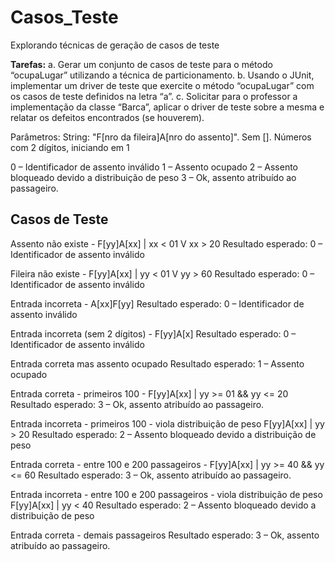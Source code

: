 # Casos_Teste
Explorando técnicas de geração de casos de teste

**Tarefas:**
a. Gerar um conjunto de casos de teste para o método “ocupaLugar” utilizando a
técnica de particionamento.
b. Usando o JUnit, implementar um driver de teste que exercite o método
“ocupaLugar” com os casos de teste definidos na letra “a”.
c. Solicitar para o professor a implementação da classe “Barca”, aplicar o driver de
teste sobre a mesma e relatar os defeitos encontrados (se houverem).

Parâmetros: String: "F[nro da fileira]A[nro do assento]". Sem []. Números com 2 dígitos, iniciando em 1
 
 0 – Identificador de assento inválido
 1 – Assento ocupado
 2 – Assento bloqueado devido a distribuição de peso
 3 – Ok, assento atribuído ao passageiro.

## Casos de Teste
Assento não existe - F[yy]A[xx] | xx < 01 V xx > 20
    Resultado esperado: 0 – Identificador de assento inválido

Fileira não existe - F[yy]A[xx] | yy < 01 V yy > 60
    Resultado esperado: 0 – Identificador de assento inválido

Entrada incorreta - A[xx]F[yy]
    Resultado esperado: 0 – Identificador de assento inválido

Entrada incorreta (sem 2 dígitos) - F[yy]A[x]
    Resultado esperado: 0 – Identificador de assento inválido

Entrada correta mas assento ocupado
    Resultado esperado: 1 – Assento ocupado

Entrada correta - primeiros 100 - F[yy]A[xx] | yy >= 01 && yy <= 20
    Resultado esperado: 3 – Ok, assento atribuído ao passageiro.

Entrada incorreta - primeiros 100 - viola distribuição de peso F[yy]A[xx] | yy > 20
    Resultado esperado: 2 – Assento bloqueado devido a distribuição de peso

Entrada correta - entre 100 e 200 passageiros - F[yy]A[xx] | yy >= 40 && yy <= 60
    Resultado esperado: 3 – Ok, assento atribuído ao passageiro.

Entrada incorreta - entre 100 e 200 passageiros - viola distribuição de peso F[yy]A[xx] | yy < 40
    Resultado esperado: 2 – Assento bloqueado devido a distribuição de peso  

Entrada correta - demais passageiros
    Resultado esperado: 3 – Ok, assento atribuído ao passageiro.  
